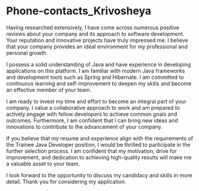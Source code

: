 # Phone-contacts_Krivosheya

Having researched extensively, I have come across numerous positive reviews about your company and its approach to software development. Your reputation and innovative projects have truly impressed me. I believe that your company provides an ideal environment for my professional and personal growth.

I possess a solid understanding of Java and have experience in developing applications on this platform. I am familiar with modern Java frameworks and development tools such as Spring and Hibernate. I am committed to continuous learning and self-improvement to deepen my skills and become an effective member of your team.

I am ready to invest my time and effort to become an integral part of your company. I value a collaborative approach to work and am prepared to actively engage with fellow developers to achieve common goals and outcomes. Furthermore, I am confident that I can bring new ideas and innovations to contribute to the advancement of your company.

If you believe that my resume and experience align with the requirements of the Trainee Java Developer position, I would be thrilled to participate in the further selection process. I am confident that my motivation, drive for improvement, and dedication to achieving high-quality results will make me a valuable asset to your team.

I look forward to the opportunity to discuss my candidacy and skills in more detail. Thank you for considering my application.

